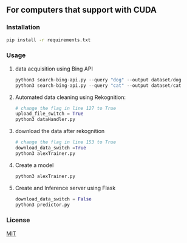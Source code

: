 ## For computers that support with CUDA
### Installation
```bash
pip install -r requirements.txt 
```

### Usage

1) data acquisition using Bing API
   ```python
   python3 search-bing-api.py --query "dog" --output dataset/dog
   python3 search-bing-api.py --query "cat" --output dataset/cat
   ```

2) Automated data cleaning using Rekognition:
   ```python
   # change the flag in line 127 to True
   upload_file_switch = True
   python3 dataHandler.py
   ```
3) download the data after rekognition
   ```python
   # change the flag in line 153 to True
   download_data_switch =True
   python3 alexTrainer.py
   ```
   
3) Create a model 
   ```python
   python3 alexTrainer.py
   ```

4) Create and Inference server using Flask
   ```python
   download_data_switch = False
   python3 predictor.py
   ```
### License
[MIT](https://choosealicense.com/licenses/mit/)
